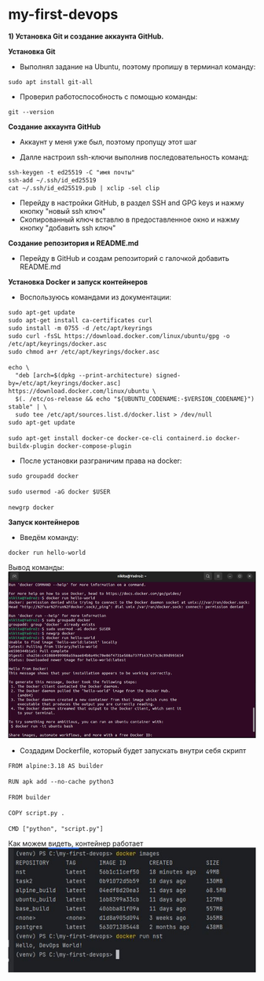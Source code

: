 # my-first-devops
**1) Установка Git и создание аккаунта GitHub.**

**Установка Git**

- Выполнял задание на Ubuntu, поэтому пропишу в терминал команду:
```
sudo apt install git-all
```
- Проверил работоспособность с помощью команды:
```
git --version
```
**Создание аккаунта GitHub**

- Аккаунт у меня уже был, поэтому пропущу этот шаг

- Далле настроил ssh-ключи выполнив последовательность команд:

```
ssh-keygen -t ed25519 -C "имя почты"
ssh-add ~/.ssh/id_ed25519
cat ~/.ssh/id_ed25519.pub | xclip -sel clip
```
- Перейду в настройки GitHub, в раздел SSH and GPG keys и нажму кнопку "новый ssh ключ"
- Скопированный ключ вставлю в предоставленное окно и нажму кнопку "добавить ssh ключ"

**Создание репозитория и README.md**

- Перейду в GitHub и создам репозиторий с галочкой добавить README.md

**Установка Docker и запуск контейнеров**

- Воспользуюсь командами из документации:
```
sudo apt-get update
sudo apt-get install ca-certificates curl
sudo install -m 0755 -d /etc/apt/keyrings
sudo curl -fsSL https://download.docker.com/linux/ubuntu/gpg -o /etc/apt/keyrings/docker.asc
sudo chmod a+r /etc/apt/keyrings/docker.asc

echo \
  "deb [arch=$(dpkg --print-architecture) signed-by=/etc/apt/keyrings/docker.asc] https://download.docker.com/linux/ubuntu \
  $(. /etc/os-release && echo "${UBUNTU_CODENAME:-$VERSION_CODENAME}") stable" | \
  sudo tee /etc/apt/sources.list.d/docker.list > /dev/null
sudo apt-get update

sudo apt-get install docker-ce docker-ce-cli containerd.io docker-buildx-plugin docker-compose-plugin
```

- После установки разграничим права на docker:

```
sudo groupadd docker

sudo usermod -aG docker $USER

newgrp docker
```

**Запуск контейнеров**

- Введём команду:

```
docker run hello-world
```
Вывод команды:
![cvbt.JPG](screenshots%2Fcvbt.JPG)

- Создадим Dockerfile, который будет запускать внутри себя скрипт

```
FROM alpine:3.18 AS builder

RUN apk add --no-cache python3

FROM builder

COPY script.py .

CMD ["python", "script.py"]
```
Как можем видеть, контейнер работает
![ghm.JPG](screenshots%2Fghm.JPG)